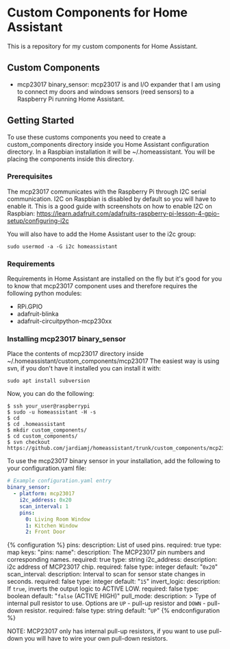 # Custom Components for Home Assistant 

This is a repository for my custom components for Home Assistant.

## Custom Components
- mcp23017 binary_sensor:
  mcp23017 is and I/O expander that I am using to connect my doors and windows sensors (reed sensors) to a Raspberry Pi running Home Assistant.

## Getting Started

To use these customs components you need to create a custom_components directory inside you Home Assistant configuration directory. In a Raspbian installation it will be ~/.homeassistant.
You will be placing the components inside this directory.

### Prerequisites

The mcp23017 communicates with the Raspberry Pi through I2C serial communication. I2C on Raspbian is disabled by default so you will have to enable it.
This is a good guide with screenshots on how to enable I2C on Raspbian: https://learn.adafruit.com/adafruits-raspberry-pi-lesson-4-gpio-setup/configuring-i2c

You will also have to add the Home Assistant user to the i2c group:

```
sudo usermod -a -G i2c homeassistant
```
### Requirements

Requirements in Home Assistant are installed on the fly but it's good for you to know that mcp23017 component uses and therefore requires the following python modules:
- RPi.GPIO
- adafruit-blinka
- adafruit-circuitpython-mcp230xx

### Installing mcp23017 binary_sensor

Place the contents of mcp23017 directory inside ~/.homeassistant/custom_components/mcp23017
The easiest way is using svn, if you don't have it installed you can install it with:

```shell
sudo apt install subversion
```
Now, you can do the following:

```shell
$ ssh your_user@raspberrypi
$ sudo -u homeassistant -H -s
$ cd
$ cd .homeassistant
$ mkdir custom_components/
$ cd custom_components/
$ svn checkout https://github.com/jardiamj/homeassistant/trunk/custom_components/mcp23017
```
To use the mcp23017 binary sensor in your installation, add the following to your configuration.yaml file:

```yaml
# Example configuration.yaml entry
binary_sensor:
  - platform: mcp23017
    i2c_address: 0x20
    scan_interval: 1
    pins:
      0: Living Room Window
      1: Kitchen Window
      2: Front Door
```
{% configuration %}
pins:
  description: List of used pins.
  required: true
  type: map
  keys:
    "pins: name":
      description: The MCP23017 pin numbers and corresponding names.
      required: true
      type: string
i2c_address:
  description: i2c address of MCP23017 chip.
  required: false
  type: integer
  default: "`0x20`"
scan_interval:
  description: Interval to scan for sensor state changes in seconds.
  required: false
  type: integer
  default: "`15`"
invert_logic:
  description: If `true`, inverts the output logic to ACTIVE LOW.
  required: false
  type: boolean
  default: "`false` (ACTIVE HIGH)"
pull_mode:
  description: >
    Type of internal pull resistor to use.
    Options are `UP` - pull-up resistor and `DOWN` - pull-down resistor.
  required: false
  type: string
  default: "`UP`"
{% endconfiguration %}

NOTE: MCP23017 only has internal pull-up resistors, if you want to use pull-down you will have to wire your own pull-down resistors.

